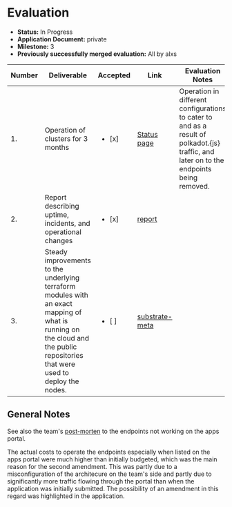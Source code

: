 # Evaluation

- **Status:** In Progress
- **Application Document:** private
- **Milestone:** 3
- **Previously successfully merged evaluation:** All by alxs

| Number | Deliverable | Accepted | Link | Evaluation Notes |
| ------ | ----------- | -------- | ---- |----------------- |
| 1.     | Operation of clusters for 3 months |<ul><li>[x] </li></ul> | [Status page](https://status.substrate.geometry.io/) | Operation in different configurations to cater to and as a result of polkadot.{js} traffic, and later on to the endpoints being removed.
| 2.     | Report describing uptime, incidents, and operational changes |<ul><li>[x] </li></ul> | [report](https://docs.google.com/document/d/17k1m8H7mp-lZToNvut9JLnWuSIJ93qMU__e_FxiM4QM/edit?usp=sharing)
| 3.     | Steady improvements to the underlying terraform modules with an exact mapping of what is running on the cloud and the public repositories that were used to deploy the nodes. |<ul><li>[ ] </li></ul> | [substrate-meta](https://github.com/geometry-labs/substrate-meta)

## General Notes

See also the team's [post-morten](https://github.com/polkadot-js/apps/pull/6897) to the endpoints not working on the apps portal.

The actual costs to operate the endpoints especially when listed on the apps portal were much higher than initially budgeted, which was the main reason for the second amendment.
This was partly due to a misconfiguration of the architecure on the team's side and partly due to significantly more traffic flowing through the portal than when the application was initially submitted.
The possibility of an amendment in this regard was highlighted in the application.
